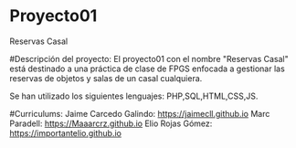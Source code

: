 # Proyecto01
Reservas Casal

#Descripción del proyecto:
  El proyecto01 con el nombre "Reservas Casal" está destinado a una práctica de clase de FPGS enfocada a gestionar las reservas de objetos   y salas de un casal cualquiera. 

  Se han utilizado los siguientes lenguajes: PHP,SQL,HTML,CSS,JS.
  
#Curriculums:
  Jaime Carcedo Galindo: https://jaimecll.github.io
  Marc Paradell: https://Maaarcrz.github.io
  Elio Rojas Gómez: https://importantelio.github.io
